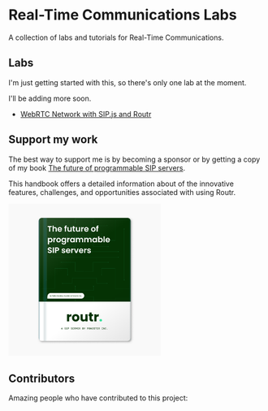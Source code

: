 # Real-Time Communications Labs

A collection of labs and tutorials for Real-Time Communications.

## Labs

I'm just getting started with this, so there's only one lab at the moment. 

I'll be adding more soon.

- [WebRTC Network with SIP.js and Routr](webrtc_network_with_sipjs_and_routr)

## Support my work

The best way to support me is by becoming a sponsor or by getting a copy of my book [The future of programmable SIP servers](https://fonoster.gumroad.com/l/the-future-of-programmable-sip-servers).

This handbook offers a detailed information about of the innovative features, challenges, and opportunities associated with using Routr.

<a href="https://fonoster.gumroad.com/l/the-future-of-programmable-sip-servers">
<img src="https://raw.githubusercontent.com/psanders/psanders/master/book.png" width="300px"></a>

## Contributors

Amazing people who have contributed to this project:

<!--contributors:start-->
